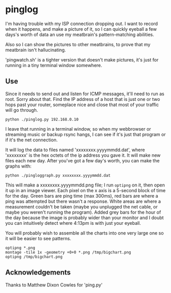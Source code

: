 pinglog
=======

I'm having trouble with my ISP connection dropping out.  I want to record
when it happens, and make a picture of it, so I can quickly eyeball a
few days's worth of data an use my meatbrain's pattern-matching abilities.

Also so I can show the pictures to other meatbrains, to prove that my
meatbrain isn't hallucinating.

'pingwatch.sh' is a tighter version that doesn't make pictures, it's just
for running in a tiny terminal window somewhere.


Use
---
Since it needs to send out and listen for ICMP messages, it'll need to run
as root.  Sorry about that.  Find the IP address of a host that is just one
or two hops past your router, someplace nice and close that most of your
traffic will go through.

    python ./pinglog.py 192.168.0.10

I leave that running in a terminal window, so when my webbrowser or
streaming music or backup rsync hangs, I can see if it's just that
program or if it's the net connection.

It will log the data to files named 'xxxxxxxx.yyyymmdd.dat', where 'xxxxxxxx'
is the hex octets of the ip address you gave it.  It will make new files
each new day.  After you've got a few day's worth, you can make the graphs
with:

    python ./pingloggraph.py xxxxxxxx.yyyymmdd.dat

This will make a xxxxxxxx.yyyymmdd.png file; I run `optipng` on it, then
open it up in an image viewer.  Each pixel on the x axis is a 5-second block
of time for the day.  Green bars are ping time (max 300ms), red bars are where
a ping was attempted but there wasn't a response.  White areas are where a
measurement couldn't be taken (maybe you unplugged the net cable, or maybe
you weren't running the program).  Added grey bars for the hour of the day
because the image is probably wider than your monitor and I doubt you can
intuitively detect where 4:13pm is with just your eyeball.

You will probably wish to assemble all the charts into one very large one 
so it will be easier to see patterns.

    optipng *.png
    montage -tile 1x -geometry +0+0 *.png /tmp/bigchart.png
    optipng /tmp/bigchart.png


Acknowledgements
----------------
Thanks to Matthew Dixon Cowles for 'ping.py'

